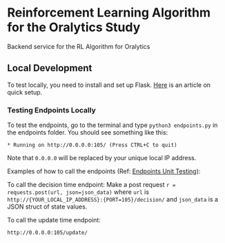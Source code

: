 # Reinforcement Learning Algorithm for the Oralytics Study
Backend service for the RL Algorithm for Oralytics

## Local Development
To test locally, you need to install and set up Flask. [Here](https://towardsdatascience.com/creating-restful-apis-using-flask-and-python-655bad51b24) is an article on quick setup.

### Testing Endpoints Locally
To test the endpoints, go to the terminal and type `python3 endpoints.py` in the endpoints folder. You should see something like this:

`* Running on http://0.0.0.0:105/ (Press CTRL+C to quit)`

Note that `0.0.0.0` will be replaced by your unique local IP address.

Examples of how to call the endpoints (Ref: [Endpoints Unit Testing](https://github.com/StatisticalReinforcementLearningLab/oralytics_rl_service/blob/main/testing/endpoints_test.py)):

To call the decision time endpoint:
Make a post request `r = requests.post(url, json=json_data)` where `url` is `http://{YOUR_LOCAL_IP_ADDRESS}:{PORT=105}/decision/` and `json_data` is a JSON struct of state values.

To call the update time endpoint:

`http://0.0.0.0:105/update/`
